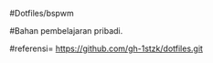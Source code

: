 #Dotfiles/bspwm


#Bahan pembelajaran pribadi.


#referensi= https://github.com/gh-1stzk/dotfiles.git
